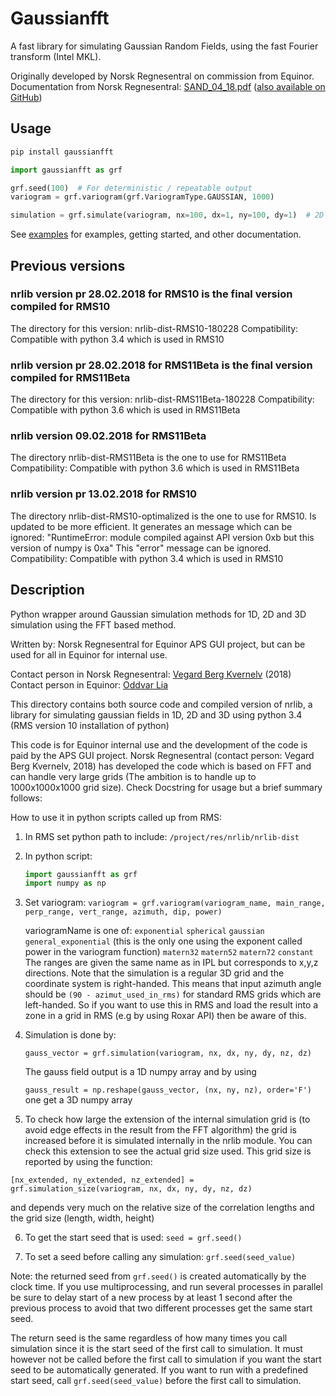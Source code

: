 # Gaussianfft

A fast library for simulating Gaussian Random Fields, using the fast Fourier transform (Intel MKL).

Originally developed by Norsk Regnesentral on commission from Equinor.
Documentation from Norsk Regnesentral: [SAND_04_18.pdf](doc/SAND_04_18.pdf) ([also available on GitHub](https://github.com/equinor/gaussianfft/blob/master/doc/SAND_04_18.pdf))

## Usage

```bash
pip install gaussianfft
```

```python
import gaussianfft as grf

grf.seed(100)  # For deterministic / repeatable output
variogram = grf.variogram(grf.VariogramType.GAUSSIAN, 1000)

simulation = grf.simulate(variogram, nx=100, dx=1, ny=100, dy=1)  # 2D 100 x 100 grid
```

See [examples](examples/) for examples, getting started, and other documentation.


## Previous versions

### nrlib version pr 28.02.2018  for RMS10 is the final version compiled for RMS10
The directory  for this version: nrlib-dist-RMS10-180228
Compatibility: Compatible with python 3.4 which is used in RMS10

### nrlib version pr 28.02.2018  for RMS11Beta is the final version compiled for RMS11Beta
The directory  for this version: nrlib-dist-RMS11Beta-180228
Compatibility: Compatible with python 3.6 which is used in RMS11Beta

### nrlib version 09.02.2018 for RMS11Beta
The directory nrlib-dist-RMS11Beta is the one to use for RMS11Beta
Compatibility: Compatible with python 3.6 which is used in RMS11Beta

### nrlib version pr 13.02.2018  for RMS10
The directory nrlib-dist-RMS10-optimalized is the one to use for RMS10.
Is updated to be more efficient. It generates an message which can be ignored:
   "RuntimeError: module compiled against API version 0xb but this version of numpy is 0xa"
This "error" message can be ignored.
Compatibility: Compatible with python 3.4 which is used in RMS10


##  Description
Python wrapper around Gaussian simulation methods for 1D, 2D and 3D simulation using the FFT based method.

Written by: Norsk Regnesentral for Equinor APS GUI project, but can be used for all in Equinor for internal use.

Contact person in Norsk Regnesentral: [Vegard Berg Kvernelv](mailto:Vegard.Kvernelv@nr.no) (2018)
Contact person in Equinor: [Oddvar Lia](mailto:olia@equinor.com)


This directory contains both source code and compiled version of nrlib,
a library for simulating gaussian fields in 1D, 2D and 3D using python 3.4 (RMS version 10 installation of python)

This code is for Equinor internal use and the development of the code is paid by the APS GUI project.
Norsk Regnesentral (contact person: Vegard Berg Kvernelv, 2018) has developed the code which is based on FFT
and can handle very large grids (The ambition is to handle up to 1000x1000x1000  grid size).
Check Docstring for usage but a brief summary follows:

How to use it in python scripts called up from RMS:
1. In RMS set python path to include: `/project/res/nrlib/nrlib-dist`
2. In python script:
   ```python
   import gaussianfft as grf
   import numpy as np
   ```
3. Set variogram:
   `variogram = grf.variogram(variogram_name, main_range, perp_range, vert_range, azimuth, dip, power)`

   variogramName is one of:
              `exponential`
              `spherical`
              `gaussian`
              `general_exponential`  (this is the only one using the exponent called power in the variogram function)
              `matern32`
              `matern52`
              `matern72`
              `constant`
The ranges are given the same name as in IPL but corresponds to x,y,z directions.
Note that the simulation is a regular 3D grid and the coordinate system is right-handed. This means that input azimuth angle
should be  `(90 - azimut_used_in_rms)` for standard RMS grids which are left-handed.
So if you want to use this in RMS and load the result into a zone in a grid in RMS (e.g by using Roxar API) then be aware of this.

4. Simulation is done by:

   `gauss_vector = grf.simulation(variogram, nx, dx, ny, dy, nz, dz)`

   The gauss field output is a 1D numpy array and by using

   `gauss_result = np.reshape(gauss_vector, (nx, ny, nz), order='F')`   one get a 3D numpy array

5. To check how large the extension of the internal simulation grid is (to avoid edge effects in the result from the FFT algorithm)
the grid is increased before it is simulated internally in the nrlib module. You can check this extension to see the actual grid size used.
This grid size is reported by using the function:

`[nx_extended, ny_extended, nz_extended] = grf.simulation_size(variogram, nx, dx, ny, dy, nz, dz)`

and depends very much on the relative size of the correlation lengths and the grid size (length, width, height)

6. To get the start seed that is used:
  `seed = grf.seed()`

7. To set a seed before calling any simulation:
  `grf.seed(seed_value)`

Note: the returned seed from `grf.seed()` is created automatically by the clock time. If you use multiprocessing, and run several processes in parallel
be sure to delay start of a new process by at least 1 second after the previous process to avoid that two different processes get the same start seed.

The return seed is the same regardless of how many times you call simulation since it is the start seed of the first call to simulation.
It must however not be called before the first call to simulation if you want the start seed to be automatically generated.
If you want to run with a predefined start seed, call `grf.seed(seed_value)` before the first call to simulation.
